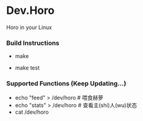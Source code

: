 Dev.Horo
====

Horo in your Linux

### Build Instructions

* make

* make test

### Supported Functions (Keep Updating...)
* echo "feed" > /dev/horo # 喂食赫萝
* echo "stats" > /dev/horo # 查看主(shi)人(wu)状态
* cat /dev/horo
